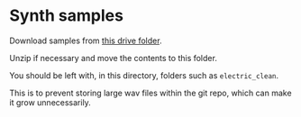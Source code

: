 # Synth samples

Download samples from [this drive folder](https://drive.google.com/drive/folders/1EB9Fdef54if3pxkKqq5zDRPek1O8WxM0?usp=sharing).

Unzip if necessary and move the contents to this folder.

You should be left with, in this directory, folders such as `electric_clean`.

This is to prevent storing large wav files within the git repo, which can make it grow unnecessarily.
